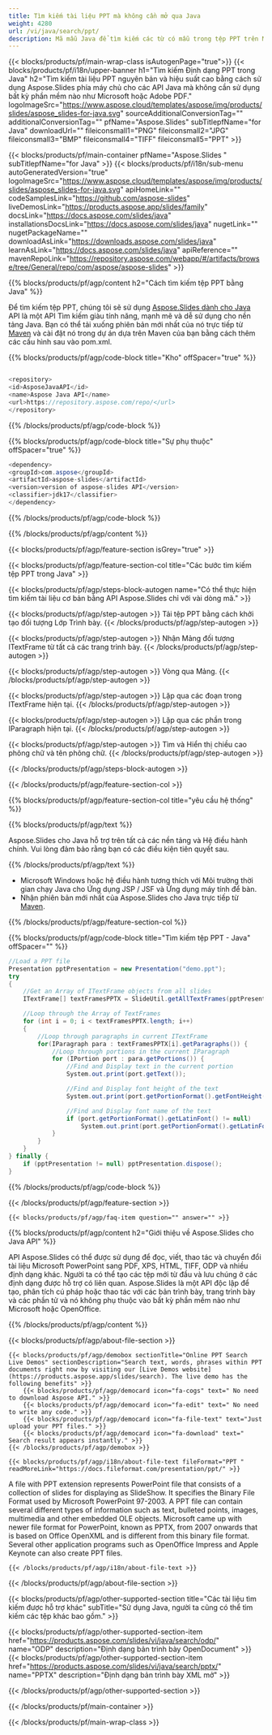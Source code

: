 ```yaml
---
title: Tìm kiếm tài liệu PPT mà không cần mở qua Java
weight: 4280
url: /vi/java/search/ppt/ 
description: Mã mẫu Java để tìm kiếm các từ có mẫu trong tệp PPT trên Môi trường thời gian chạy Java cho Ứng dụng JSP / JSF và Ứng dụng máy tính để bàn.
---
```


{{< blocks/products/pf/main-wrap-class isAutogenPage="true">}}
{{< blocks/products/pf/i18n/upper-banner h1="Tìm kiếm Định dạng PPT trong Java" h2="Tìm kiếm tài liệu PPT nguyên bản và hiệu suất cao bằng cách sử dụng Aspose.Slides phía máy chủ cho các API Java mà không cần sử dụng bất kỳ phần mềm nào như Microsoft hoặc Adobe PDF." logoImageSrc="https://www.aspose.cloud/templates/aspose/img/products/slides/aspose_slides-for-java.svg" sourceAdditionalConversionTag="" additionalConversionTag="" pfName="Aspose.Slides" subTitlepfName="for Java" downloadUrl="" fileiconsmall1="PNG" fileiconsmall2="JPG" fileiconsmall3="BMP" fileiconsmall4="TIFF" fileiconsmall5="PPT" >}}

{{< blocks/products/pf/main-container pfName="Aspose.Slides " subTitlepfName="for Java" >}}
{{< blocks/products/pf/i18n/sub-menu autoGeneratedVersion="true" logoImageSrc="https://www.aspose.cloud/templates/aspose/img/products/slides/aspose_slides-for-java.svg" apiHomeLink="" codeSamplesLink="https://github.com/aspose-slides" liveDemosLink="https://products.aspose.app/slides/family" docsLink="https://docs.aspose.com/slides/java" installationsDocsLink="https://docs.aspose.com/slides/java" nugetLink="" nugetPackageName="" downloadAsLink="https://downloads.aspose.com/slides/java" learnAsLink="https://docs.aspose.com/slides/java" apiReference="" mavenRepoLink="https://repository.aspose.com/webapp/#/artifacts/browse/tree/General/repo/com/aspose/aspose-slides" >}}

{{% blocks/products/pf/agp/content h2="Cách tìm kiếm tệp PPT bằng Java" %}}

 Để tìm kiếm tệp PPT, chúng tôi sẽ sử dụng
 [Aspose.Slides dành cho Java](https://products.aspose.com/slides/vi/java)
 API là một API Tìm kiếm giàu tính năng, mạnh mẽ và dễ sử dụng cho nền tảng Java. Bạn có thể tải xuống phiên bản mới nhất của nó trực tiếp từ
 [Maven](https://repository.aspose.com/webapp/#/artifacts/browse/tree/General/repo/com/aspose/aspose-slides)
 và cài đặt nó trong dự án dựa trên Maven của bạn bằng cách thêm các cấu hình sau vào pom.xml.

{{% blocks/products/pf/agp/code-block title="Kho" offSpacer="true" %}}

```cs

<repository>
<id>AsposeJavaAPI</id>
<name>Aspose Java API</name>
<url>https://repository.aspose.com/repo/</url>
</repository>

```

{{% /blocks/products/pf/agp/code-block %}}

{{% blocks/products/pf/agp/code-block title="Sự phụ thuộc" offSpacer="true" %}}

```cs
<dependency>
<groupId>com.aspose</groupId>
<artifactId>aspose-slides</artifactId>
<version>version of aspose-slides API</version>
<classifier>jdk17</classifier>
</dependency>

```

{{% /blocks/products/pf/agp/code-block %}}

{{% /blocks/products/pf/agp/content %}}

{{< blocks/products/pf/agp/feature-section isGrey="true" >}}


{{< blocks/products/pf/agp/feature-section-col title="Các bước tìm kiếm tệp PPT trong Java" >}}

{{< blocks/products/pf/agp/steps-block-autogen name="Có thể thực hiện tìm kiếm tài liệu cơ bản bằng API Aspose.Slides chỉ với vài dòng mã." >}}

{{< blocks/products/pf/agp/step-autogen >}}
Tải tệp PPT bằng cách khởi tạo đối tượng Lớp Trình bày.
{{< /blocks/products/pf/agp/step-autogen >}}

{{< blocks/products/pf/agp/step-autogen >}}
Nhận Mảng đối tượng ITextFrame từ tất cả các trang trình bày.
{{< /blocks/products/pf/agp/step-autogen >}}

{{< blocks/products/pf/agp/step-autogen >}}
Vòng qua Mảng.
{{< /blocks/products/pf/agp/step-autogen >}}

{{< blocks/products/pf/agp/step-autogen >}}
Lặp qua các đoạn trong ITextFrame hiện tại.
{{< /blocks/products/pf/agp/step-autogen >}}

{{< blocks/products/pf/agp/step-autogen >}}
Lặp qua các phần trong IParagraph hiện tại.
{{< /blocks/products/pf/agp/step-autogen >}}

{{< blocks/products/pf/agp/step-autogen >}}
Tìm và Hiển thị chiều cao phông chữ và tên phông chữ.
{{< /blocks/products/pf/agp/step-autogen >}}

{{< /blocks/products/pf/agp/steps-block-autogen >}}

{{< /blocks/products/pf/agp/feature-section-col >}}

{{% blocks/products/pf/agp/feature-section-col title="yêu cầu hệ thống" %}}

{{% blocks/products/pf/agp/text %}}

 Aspose.Slides cho Java hỗ trợ trên tất cả các nền tảng và Hệ điều hành chính. Vui lòng đảm bảo rằng bạn có các điều kiện tiên quyết sau.

{{% /blocks/products/pf/agp/text %}}

- Microsoft Windows hoặc hệ điều hành tương thích với Môi trường thời gian chạy Java cho Ứng dụng JSP / JSF và Ứng dụng máy tính để bàn.
- Nhận phiên bản mới nhất của Aspose.Slides cho Java trực tiếp từ
 [Maven](https://repository.aspose.com/webapp/#/artifacts/browse/tree/General/repo/com/aspose/aspose-slides).

{{% /blocks/products/pf/agp/feature-section-col %}}

{{% blocks/products/pf/agp/code-block title="Tìm kiếm tệp PPT - Java" offSpacer="" %}}

```cs
//Load a PPT file
Presentation pptPresentation = new Presentation("demo.ppt");
try 
{
    //Get an Array of ITextFrame objects from all slides
    ITextFrame[] textFramesPPTX = SlideUtil.getAllTextFrames(pptPresentation, true);

    //Loop through the Array of TextFrames
    for (int i = 0; i < textFramesPPTX.length; i++)
    {
        //Loop through paragraphs in current ITextFrame
        for(IParagraph para : textFramesPPTX[i].getParagraphs()) {
            //Loop through portions in the current IParagraph
            for (IPortion port : para.getPortions()) {
                //Find and Display text in the current portion
                System.out.print(port.getText());

                //Find and Display font height of the text
                System.out.print(port.getPortionFormat().getFontHeight());

                //Find and Display font name of the text
                if (port.getPortionFormat().getLatinFont() != null)
                    System.out.print(port.getPortionFormat().getLatinFont().getFontName());
            }
        }
    }
} finally {
    if (pptPresentation != null) pptPresentation.dispose();
}  

```

{{% /blocks/products/pf/agp/code-block %}}

{{< /blocks/products/pf/agp/feature-section >}}

    {{< blocks/products/pf/agp/faq-item question="" answer="" >}}
 

<!-- aboutfile Starts -->

{{% blocks/products/pf/agp/content h2="Giới thiệu về Aspose.Slides cho Java API" %}}

 API Aspose.Slides có thể được sử dụng để đọc, viết, thao tác và chuyển đổi tài liệu Microsoft PowerPoint sang PDF, XPS, HTML, TIFF, ODP và nhiều định dạng khác. Người ta có thể tạo các tệp mới từ đầu và lưu chúng ở các định dạng được hỗ trợ có liên quan. Aspose.Slides là một API độc lập để tạo, phân tích cú pháp hoặc thao tác với các bản trình bày, trang trình bày và các phần tử và nó không phụ thuộc vào bất kỳ phần mềm nào như Microsoft hoặc OpenOffice.  



{{% /blocks/products/pf/agp/content %}}

{{< blocks/products/pf/agp/about-file-section >}}

    {{< blocks/products/pf/agp/demobox sectionTitle="Online PPT Search Live Demos" sectionDescription="Search text, words, phrases within PPT documents right now by visiting our [Live Demos website](https://products.aspose.app/slides/search). The live demo has the following benefits" >}}
        {{< blocks/products/pf/agp/democard icon="fa-cogs" text=" No need to download Aspose API." >}}
        {{< blocks/products/pf/agp/democard icon="fa-edit" text=" No need to write any code." >}}
        {{< blocks/products/pf/agp/democard icon="fa-file-text" text="Just upload your PPT files." >}}
        {{< blocks/products/pf/agp/democard icon="fa-download" text=" Search result appears instantly." >}}
    {{< /blocks/products/pf/agp/demobox >}}

    {{< blocks/products/pf/agp/i18n/about-file-text fileFormat="PPT " readMoreLink="https://docs.fileformat.com/presentation/ppt/" >}}
A file with PPT extension represents PowerPoint file that consists of a collection of slides for displaying as SlideShow. It specifies the Binary File Format used by Microsoft PowerPoint 97-2003. A PPT file can contain several different types of information such as text, bulleted points, images, multimedia and other embedded OLE objects. Microsoft came up with newer file format for PowerPoint, known as PPTX, from 2007 onwards that is based on Office OpenXML and is different from this binary file format. Several other application programs such as OpenOffice Impress and Apple Keynote can also create PPT files. 

    {{< /blocks/products/pf/agp/i18n/about-file-text >}}

{{< /blocks/products/pf/agp/about-file-section >}}

<!-- aboutfile Ends -->

{{< blocks/products/pf/agp/other-supported-section title="Các tài liệu tìm kiếm được hỗ trợ khác" subTitle="Sử dụng Java, người ta cũng có thể tìm kiếm các tệp khác bao gồm." >}}

{{< blocks/products/pf/agp/other-supported-section-item href="https://products.aspose.com/slides/vi/java/search/odp/" name="ODP" description="Định dạng bản trình bày OpenDocument" >}}
{{< blocks/products/pf/agp/other-supported-section-item href="https://products.aspose.com/slides/vi/java/search/pptx/" name="PPTX" description="Định dạng bản trình bày XML mở" >}}

{{< /blocks/products/pf/agp/other-supported-section >}}

{{< /blocks/products/pf/main-container >}}
    
{{< /blocks/products/pf/main-wrap-class >}}